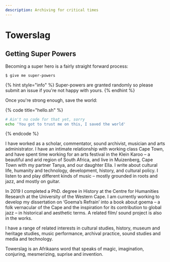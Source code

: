 ```yaml
---
description: Archiving for critical times
---
```


# Towerslag

## Getting Super Powers

Becoming a super hero is a fairly straight forward process:

```
$ give me super-powers
```

{% hint style="info" %}
 Super-powers are granted randomly so please submit an issue if you're not happy with yours.
{% endhint %}

Once you're strong enough, save the world:

{% code title="hello.sh" %}
```bash
# Ain't no code for that yet, sorry
echo 'You got to trust me on this, I saved the world'
```
{% endcode %}

I have worked as a scholar, commentator, sound archivist, musician and arts administrator. I have an intimate relationship with working class Cape Town, and have spent time working for an arts festival in the Klein Karoo – a beautiful and arid region of South Africa, and live in Muizenberg, Cape Town with my partner Tanya, and our daughter Ella. I write about cultural life, humanity and technology, development, history, and cultural policy. I listen to and play different kinds of music – mostly grounded in roots and jazz, and mostly on guitar.

In 2019 I completed a PhD. degree in History at the Centre for Humanities Research at the University of the Western Cape. I am currently working to develop my dissertation on ‘Goema’s Refrain’ into a book about goema – a folk vernacular of the Cape and the inspiration for its contribution to global jazz – in historical and aesthetic terms. A related film/ sound project is also in the works.

I have a range of related interests in cultural studies, history, museum and heritage studies, music performance, archival practice, sound studies and media and technology.

Towerslag is an Afrikaans word that speaks of magic, imagination, conjuring, mesmerizing, suprise and invention.

